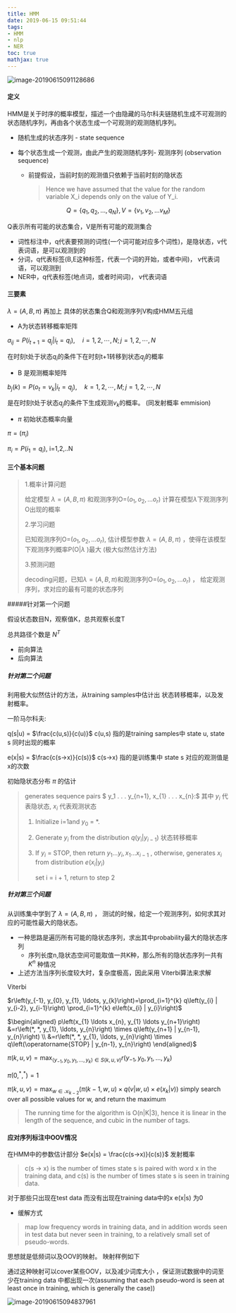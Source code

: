 ```yaml
---
title: HMM
date: 2019-06-15 09:51:44
tags:
- HMM
- nlp
- NER
toc: true
mathjax: true
---
```






![image-20190615091128686](http://ww2.sinaimg.cn/large/006tNc79ly1g41m1u2u76j30if09y3zp.jpg)



#### 定义

HMM是关于时序的概率模型，描述一个由隐藏的马尔科夫链随机生成不可观测的状态随机序列，再由各个状态生成一个可观测的观测随机序列。

* 随机生成的状态序列 - state sequence

* 每个状态生成一个观测，由此产生的观测随机序列- 观测序列 (observation sequence)

  * 前提假设，当前时刻的观测值只依赖于当前时刻的隐状态

    > Hence we have assumed that the value for the random variable X_i depends only on
    > the value of Y_i. 

<!--more--> 

$$Q = \{q_1,q_2,…,q_N\}, V = \{v_1,v_2,…v_M\}$$

Q表示所有可能的状态集合，V是所有可能的观测集合

* 词性标注中，q代表要预测的词性(一个词可能对应多个词性)，是隐状态，v代表词语，是可以观测到的
* 分词，q代表标签(B,E这种标签，代表一个词的开始，或者中间)， v代表词语，可以观测到
* NER中，q代表标签(地点词，或者时间词)， v代表词语



#### 三要素

$\lambda = (A,B,\pi)$ 再加上 具体的状态集合Q和观测序列V构成HMM五元组

* A为状态转移概率矩阵

$a_{i j}=P\left(i_{t+1}=q_{j} | i_{t}=q_{i}\right), \quad i=1,2, \cdots, N ; j=1,2, \cdots, N$

在时刻t处于状态$q_i$的条件下在时刻t+1转移到状态$q_j$的概率

* B 是观测概率矩阵

$b_{j}(k)=P\left(o_{t}=v_{k} | i_{t}=q_{j}\right), \quad k=1,2, \cdots, M ; j=1,2, \cdots, N$ 

是在时刻t处于状态$q_j$的条件下生成观测$v_k$的概率。 (同发射概率 emmision)

* $\pi​$ 初始状态概率向量

$\pi = (\pi_{i})$

$\pi_i = P(i_1 = q_i)$, i=1,2,..N

 

#### 三个基本问题

> 1.概率计算问题
>
> 给定模型 $\lambda = (A,B,\pi)$ 和观测序列O=($o_1,o_2,...o_r$) 计算在模型$\lambda$下观测序列O出现的概率
>
> 2.学习问题
>
> 已知观测序列O=($o_1,o_2,...o_r$), 估计模型参数  $\lambda = (A,B,\pi)$ ，使得在该模型下观测序列概率P(O|$\lambda$ )最大 (极大似然估计方法)
>
> 3.预测问题
>
> decoding问题，已知$\lambda = (A,B,\pi)​$ 和观测序列O=($o_1,o_2,...o_r​$) ， 给定观测序列，求对应的最有可能的状态序列





#####针对第一个问题

假设状态数目N，观察值K，总共观察长度T

总共路径个数是 $N^T$ 

* 前向算法
* 后向算法



##### 针对第二个问题

利用极大似然估计的方法，从training samples中估计出 状态转移概率，以及发射概率。

一阶马尔科夫:

q(s|u) = $\frac{c(u,s)}{c(u)}$  c(u,s) 指的是training samples中 state u, state s 同时出现的概率

e(x|s) = $\frac{c(s->x)}{c(s)}​$  c(s->x) 指的是训练集中 state s 对应的观测值是 x的次数

初始隐状态分布 $\pi$ 的估计

> generates sequence pairs $ y_1 . . . y_{n+1}, x_{1} . . . x_{n}:$  其中 $y_i$ 代表隐状态, $x_i$ 代表观测状态
>
> 1. Initialize  i=1and  $y_0$ = *. 
>
> 2. Generate $y_i$ from the distribution $q(y_i|y_{i-1})$   状态转移概率
>
> 3. If $y_i$ = STOP, then return $y_{1} \ldots y_{i}, x_{1} \ldots x_{i-1}$ , otherwise, generates $x_i$ from distribution $e(x_i|y_i)$ 
>
>    set i = i + 1, return to step 2



##### 针对第三个问题

从训练集中学到了 $\lambda = (A,B,\pi)$ ， 测试的时候，给定一个观测序列，如何求其对应的可能性最大的隐状态。

* 一种思路是遍历所有可能的隐状态序列，求出其中probability最大的隐状态序列
  * 序列长度n,隐状态空间可能取值一共K种，那么所有的隐状态序列一共有$K^n$ 种情况
* 上述方法当序列长度较大时，复杂度极高，因此采用 Viterbi算法来求解



Viterbi



$r\left(y_{-1}, y_{0}, y_{1}, \ldots, y_{k}\right)=\prod_{i=1}^{k} q\left(y_{i} | y_{i-2}, y_{i-1}\right) \prod_{i=1}^{k} e\left(x_{i} | y_{i}\right)$

$\begin{aligned} p\left(x_{1} \ldots x_{n}, y_{1} \ldots y_{n+1}\right) &=r\left(*, *, y_{1}, \ldots, y_{n}\right) \times q\left(y_{n+1} | y_{n-1}, y_{n}\right) \\ &=r\left(*, *, y_{1}, \ldots, y_{n}\right) \times q\left(\operatorname{STOP} | y_{n-1}, y_{n}\right) \end{aligned}$

$\pi(k, u, v)=\max _{\left\langle y_{-1}, y_{0}, y_{1}, \ldots, y_{k}\right\rangle \in S(k, u, v)} r\left(y_{-1}, y_{0}, y_{1}, \ldots, y_{k}\right)$

$\pi\left(0,^{*},^{*}\right)=1$

$\pi(k, u, v)=\max _{w \in \mathcal{K}_{k-2}}\left(\pi(k-1, w, u) \times q(v | w, u) \times e\left(x_{k} | v\right)\right)$ simply search over all possible values for w, and return the maximum

> The running time for the algorithm is O(n|K|3), hence it is linear in the length of the sequence, and cubic in the number of tags.



#### 应对序列标注中OOV情况

在HMM中的参数估计部分 $e(x|s) = \frac{c(s->x)}{c(s)}$ 发射概率

>c(s -> x) is the number of times state s is paired with word x in the training
>data, and c(s) is the number of times state s is seen in training data.

对于那些只出现在test data 而没有出现在training data中的x e(x|s) 为0



* 缓解方式

>map low frequency words in training data, and in addition words seen in test data but never seen in training, to a relatively small set of pseudo-words.

思想就是低频词以及OOV的映射。 映射样例如下

通过这种映射可以cover某些OOV，以及减少词库大小 ，保证测试数据中的词至少在training data 中都出现一次(assuming that each pseudo-word is seen at least once in training, which is generally the case))

![image-20190615094837961](http://ww4.sinaimg.cn/large/006tNc79ly1g41m1upbg3j30jf0c9q5d.jpg)